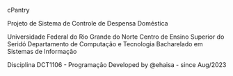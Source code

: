 cPantry

Projeto de Sistema de Controle de Despensa Doméstica

Universidade Federal do Rio Grande do Norte
Centro de Ensino Superior do Seridó
Departamento de Computação e Tecnologia
Bacharelado em Sistemas de Informação

Disciplina DCT1106 - Programação
Developed by @ehaisa - since Aug/2023